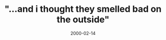 ---
layout: base.njk
title : '&#34;...and i thought they smelled bad on the outside&#34;' 
view_title : '&#34;...and i thought they smelled bad on the outside&#34;' 
year : '2000' 
date : '2000-02-14' 
img_file : '/drawing/andithought1.png' 
html_file : 'andithought' 
next_html : 'neverwas.html' 
year_order : '166' 
permalink : "title/{{html_file}}.html"
---